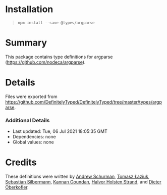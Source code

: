 # Installation
> `npm install --save @types/argparse`

# Summary
This package contains type definitions for argparse (https://github.com/nodeca/argparse).

# Details
Files were exported from https://github.com/DefinitelyTyped/DefinitelyTyped/tree/master/types/argparse.

### Additional Details
 * Last updated: Tue, 06 Jul 2021 18:05:35 GMT
 * Dependencies: none
 * Global values: none

# Credits
These definitions were written by [Andrew Schurman](https://github.com/arcticwaters), [Tomasz Łaziuk](https://github.com/tlaziuk), [Sebastian Silbermann](https://github.com/eps1lon), [Kannan Goundan](https://github.com/cakoose), [Halvor Holsten Strand](https://github.com/ondkloss), and [Dieter Oberkofler](https://github.com/doberkofler).
